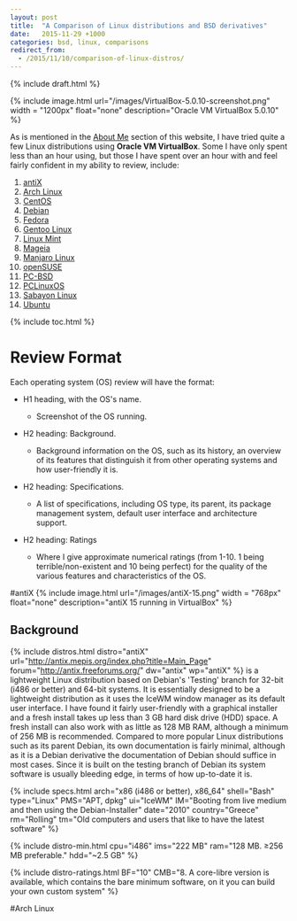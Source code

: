 ```yaml
---
layout: post
title:  "A Comparison of Linux distributions and BSD derivatives"
date:   2015-11-29 +1000
categories: bsd, linux, comparisons
redirect_from:
  - /2015/11/10/comparison-of-linux-distros/
---
```

{% include draft.html %}

{% include image.html url="/images/VirtualBox-5.0.10-screenshot.png" width = "1200px" float="none" description="Oracle VM VirtualBox 5.0.10" %}

As is mentioned in the [About Me](/about-me/) section of this website, I have tried quite a few Linux distributions using **Oracle VM VirtualBox**. Some I have only spent less than an hour using, but those I have spent over an hour with and feel fairly confident in my ability to review, include:

1. [antiX](#antiX)
2. [Arch Linux](https://www.archlinux.org/)
3. [CentOS](https://www.centos.org/)
4. [Debian](http://debian.org/)
5. [Fedora](https://getfedora.org/)
6. [Gentoo Linux](https://www.gentoo.org/)
7. [Linux Mint](http://linuxmint.com/)
8. [Mageia](http://www.mageia.org/en/)
9. [Manjaro Linux](https://manjaro.github.io)
10. [openSUSE](https://www.opensuse.org/)
11. [PC-BSD](http://www.pcbsd.org/)
12. [PCLinuxOS](http://www.pclinuxos.com/)
13. [Sabayon Linux](http://www.sabayon.org/)
14. [Ubuntu](http://www.ubuntu.com/)

{% include toc.html %}

# Review Format
Each operating system (OS) review will have the format:
* H1 heading, with the OS's name.
  * Screenshot of the OS running.

* H2 heading: Background.
  * Background information on the OS, such as its history, an overview of its features that distinguish it from other operating systems and how user-friendly it is.

* H2 heading: Specifications.
  * A list of specifications, including OS type, its parent, its package management system, default user interface and architecture support.

* H2 heading: Ratings
  * Where I give approximate numerical ratings (from 1-10. 1 being terrible/non-existent and 10 being perfect) for the quality of the various features and characteristics of the OS.

#antiX
{% include image.html url="/images/antiX-15.png" width = "768px" float="none" description="antiX 15 running in VirtualBox" %}
## Background
{% include distros.html distro="antiX" url="http://antix.mepis.org/index.php?title=Main_Page" forum="http://antix.freeforums.org/" dw="antix" wp="antiX" %} is a lightweight Linux distribution based on Debian's 'Testing' branch for 32-bit (i486 or better) and 64-bit systems. It is essentially designed to be a lightweight distribution as it uses the IceWM window manager as its default user interface. I have found it fairly user-friendly with a graphical installer and a fresh install takes up less than 3 GB hard disk drive (HDD) space. A fresh install can also work with as little as 128 MB RAM, although a minimum of 256 MB is recommended. Compared to more popular Linux distributions such as its parent Debian, its own documentation is fairly minimal, although as it is a Debian derivative the documentation of Debian should suffice in most cases. Since it is built on the testing branch of Debian its system software is usually bleeding edge, in terms of how up-to-date it is.

{% include specs.html arch="x86 (i486 or better), x86_64" shell="Bash" type="Linux" PMS="APT, dpkg" ui="IceWM" IM="Booting from live medium and then using the Debian-Installer" date="2010" country="Greece" rm="Rolling" tm="Old computers and users that like to have the latest software" %}

{% include distro-min.html cpu="i486" ims="222 MB" ram="128 MB. &geq;256 MB preferable." hdd="~2.5 GB" %}

{% include distro-ratings.html BF="10" CMB="8. A core-libre version is available, which contains the bare minimum software, on it you can build your own custom system" %}

#Arch Linux
